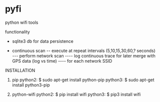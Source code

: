 # pyfi
python wifi tools

functionality

- sqlite3 db for data persistence

- continuous scan
-- execute at repeat intervals (5,10,15,30,60,? seconds)
--- perform network scan
---- log continuous trace for later merge with GPS data (log vs time)
---- for each network SSID


INSTALLATION

1. pip
python2:
$ sudo apt-get install python-pip
python3:
$ sudo apt-get install python3-pip

2. python-wifi
python2:
$ pip install wifi
python3:
$ pip3 install wifi

